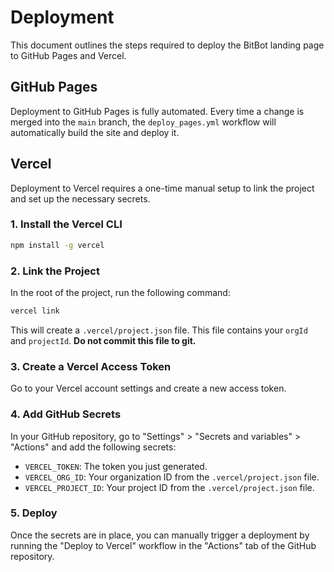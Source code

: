 # Deployment

This document outlines the steps required to deploy the BitBot landing page to GitHub Pages and Vercel.

## GitHub Pages

Deployment to GitHub Pages is fully automated. Every time a change is merged into the `main` branch, the `deploy_pages.yml` workflow will automatically build the site and deploy it.

## Vercel

Deployment to Vercel requires a one-time manual setup to link the project and set up the necessary secrets.

### 1. Install the Vercel CLI

```bash
npm install -g vercel
```

### 2. Link the Project

In the root of the project, run the following command:

```bash
vercel link
```

This will create a `.vercel/project.json` file. This file contains your `orgId` and `projectId`. **Do not commit this file to git.**

### 3. Create a Vercel Access Token

Go to your Vercel account settings and create a new access token.

### 4. Add GitHub Secrets

In your GitHub repository, go to "Settings" > "Secrets and variables" > "Actions" and add the following secrets:

*   `VERCEL_TOKEN`: The token you just generated.
*   `VERCEL_ORG_ID`: Your organization ID from the `.vercel/project.json` file.
*   `VERCEL_PROJECT_ID`: Your project ID from the `.vercel/project.json` file.

### 5. Deploy

Once the secrets are in place, you can manually trigger a deployment by running the "Deploy to Vercel" workflow in the "Actions" tab of the GitHub repository.
